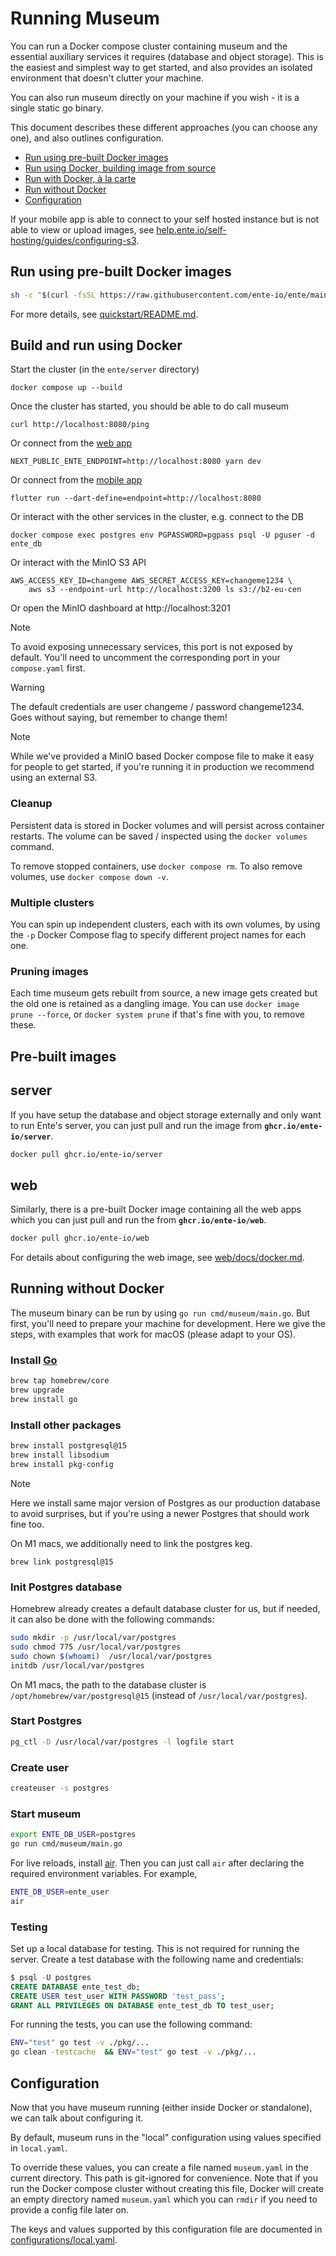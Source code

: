 # Running Museum

You can run a Docker compose cluster containing museum and the essential
auxiliary services it requires (database and object storage). This is the
easiest and simplest way to get started, and also provides an isolated
environment that doesn't clutter your machine.

You can also run museum directly on your machine if you wish - it is a single
static go binary.

This document describes these different approaches (you can choose any one), and
also outlines configuration.

-   [Run using pre-built Docker images](quickstart/README.md)
-   [Run using Docker, building image from source](#build-and-run-using-docker)
-   [Run with Docker, à la carte](#pre-built-images)
-   [Run without Docker](#running-without-docker)
-   [Configuration](#configuration)

If your mobile app is able to connect to your self hosted instance but is not
able to view or upload images, see
[help.ente.io/self-hosting/guides/configuring-s3](https://help.ente.io/self-hosting/guides/configuring-s3).

## Run using pre-built Docker images

```sh
sh -c "$(curl -fsSL https://raw.githubusercontent.com/ente-io/ente/main/server/quickstart.sh)"
```

For more details, see [quickstart/README.md](quickstart/README.md).

## Build and run using Docker

Start the cluster (in the `ente/server` directory)

    docker compose up --build

Once the cluster has started, you should be able to do call museum

    curl http://localhost:8080/ping

Or connect from the [web app](../web)

    NEXT_PUBLIC_ENTE_ENDPOINT=http://localhost:8080 yarn dev

Or connect from the [mobile app](../mobile)

    flutter run --dart-define=endpoint=http://localhost:8080

Or interact with the other services in the cluster, e.g. connect to the DB

    docker compose exec postgres env PGPASSWORD=pgpass psql -U pguser -d ente_db

Or interact with the MinIO S3 API

    AWS_ACCESS_KEY_ID=changeme AWS_SECRET_ACCESS_KEY=changeme1234 \
        aws s3 --endpoint-url http://localhost:3200 ls s3://b2-eu-cen

Or open the MinIO dashboard at http://localhost:3201

> [!NOTE]
>
> To avoid exposing unnecessary services, this port is not exposed by default.
> You'll need to uncomment the corresponding port in your `compose.yaml` first.

> [!WARNING]
>
> The default credentials are user changeme / password changeme1234. Goes
> without saying, but remember to change them!

> [!NOTE]
>
> While we've provided a MinIO based Docker compose file to make it easy for
> people to get started, if you're running it in production we recommend using
> an external S3.

### Cleanup

Persistent data is stored in Docker volumes and will persist across container
restarts. The volume can be saved / inspected using the `docker volumes`
command.

To remove stopped containers, use `docker compose rm`. To also remove volumes,
use `docker compose down -v`.

### Multiple clusters

You can spin up independent clusters, each with its own volumes, by using the
`-p` Docker Compose flag to specify different project names for each one.

### Pruning images

Each time museum gets rebuilt from source, a new image gets created but the old
one is retained as a dangling image. You can use `docker image prune --force`,
or `docker system prune` if that's fine with you, to remove these.

## Pre-built images

## server

If you have setup the database and object storage externally and only want to
run Ente's server, you can just pull and run the image from
**`ghcr.io/ente-io/server`**.

```sh
docker pull ghcr.io/ente-io/server
```

## web

Similarly, there is a pre-built Docker image containing all the web apps which
you can just pull and run the from **`ghcr.io/ente-io/web`**.

```sh
docker pull ghcr.io/ente-io/web
```

For details about configuring the web image, see
[web/docs/docker.md](../web/docs/docker.md).

## Running without Docker

The museum binary can be run by using `go run cmd/museum/main.go`. But first,
you'll need to prepare your machine for development. Here we give the steps,
with examples that work for macOS (please adapt to your OS).

### Install [Go](https://golang.org/dl/)

```sh
brew tap homebrew/core
brew upgrade
brew install go
```

### Install other packages

```sh
brew install postgresql@15
brew install libsodium
brew install pkg-config
```

> [!NOTE]
>
> Here we install same major version of Postgres as our production database to
> avoid surprises, but if you're using a newer Postgres that should work fine
> too.

On M1 macs, we additionally need to link the postgres keg.

```
brew link postgresql@15
```

### Init Postgres database

Homebrew already creates a default database cluster for us, but if needed, it
can also be done with the following commands:

```sh
sudo mkdir -p /usr/local/var/postgres
sudo chmod 775 /usr/local/var/postgres
sudo chown $(whoami)  /usr/local/var/postgres
initdb /usr/local/var/postgres
```

On M1 macs, the path to the database cluster is
`/opt/homebrew/var/postgresql@15` (instead of `/usr/local/var/postgres`).

### Start Postgres

```sh
pg_ctl -D /usr/local/var/postgres -l logfile start
```

### Create user

```sh
createuser -s postgres
```

### Start museum

```sh
export ENTE_DB_USER=postgres
go run cmd/museum/main.go
```

For live reloads, install [air](https://github.com/cosmtrek/air#installation).
Then you can just call `air` after declaring the required environment variables.
For example,

```sh
ENTE_DB_USER=ente_user
air
```

### Testing

Set up a local database for testing. This is not required for running the server.
Create a test database with the following name and credentials:

```sql
$ psql -U postgres
CREATE DATABASE ente_test_db;
CREATE USER test_user WITH PASSWORD 'test_pass';
GRANT ALL PRIVILEGES ON DATABASE ente_test_db TO test_user;
```

For running the tests, you can use the following command:

```sh
ENV="test" go test -v ./pkg/...
go clean -testcache  && ENV="test" go test -v ./pkg/...
```

## Configuration

Now that you have museum running (either inside Docker or standalone), we can
talk about configuring it.

By default, museum runs in the "local" configuration using values specified in
`local.yaml`.

To override these values, you can create a file named `museum.yaml` in the
current directory. This path is git-ignored for convenience. Note that if you
run the Docker compose cluster without creating this file, Docker will create an
empty directory named `museum.yaml` which you can `rmdir` if you need to provide
a config file later on.

The keys and values supported by this configuration file are documented in
[configurations/local.yaml](configurations/local.yaml).
